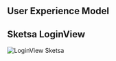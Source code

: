 ﻿## User Experience Model



## Sketsa LoginView 

![LoginView Sketsa](https://github.com/MohFahmi27/PBO-Kelompok-4/blob/master/View/assets/img/SketsaLoginView.jpg)


